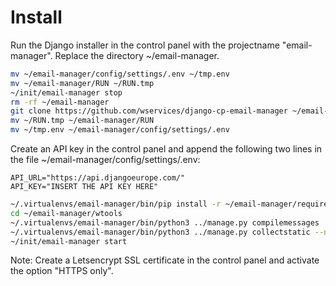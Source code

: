 # Install

Run the Django installer in the control panel with the projectname "email-manager".
Replace the directory ~/email-manager.
```bash
mv ~/email-manager/config/settings/.env ~/tmp.env
mv ~/email-manager/RUN ~/RUN.tmp
~/init/email-manager stop
rm -rf ~/email-manager
git clone https://github.com/wservices/django-cp-email-manager ~/email-manager
mv ~/RUN.tmp ~/email-manager/RUN
mv ~/tmp.env ~/email-manager/config/settings/.env
```

Create an API key in the control panel and append the following two lines in the file ~/email-manager/config/settings/.env:
```config
API_URL="https://api.djangoeurope.com/"
API_KEY="INSERT THE API KEY HERE"
```

```bash
~/.virtualenvs/email-manager/bin/pip install -r ~/email-manager/requirements/production.txt
cd ~/email-manager/wtools
~/.virtualenvs/email-manager/bin/python3 ../manage.py compilemessages
~/.virtualenvs/email-manager/bin/python3 ../manage.py collectstatic --noinput
~/init/email-manager start
```

Note: Create a Letsencrypt SSL certificate in the control panel and activate the option "HTTPS only".
